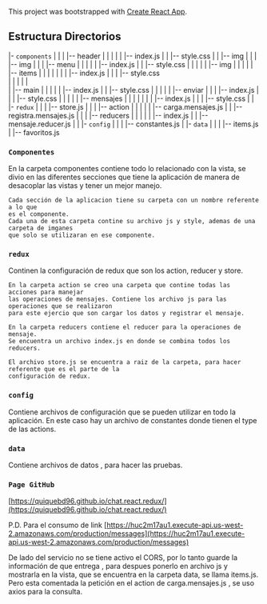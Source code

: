 This project was bootstrapped with [Create React App](https://github.com/facebook/create-react-app).

## Estructura Directorios

|- `components`
|  |
|  |-- header
|  |   |
|  |   |-- index.js
|  |   |-- style.css
|  |   |-- img
|  |
|  |-- img
|  |
|  |-- menu
|  |   |
|  |   |-- index.js
|  |   |-- style.css
|  |   |
|  |   |-- img
|  |   |
|  |   |-- items
|  |   |   |
|  |   |   |-- index.js
|  |   |   |-- style.css  
|  |   |
|  |   
|  |-- main
|  |   |
|  |   |-- index.js
|  |   |-- style.css
|  |   |
|  |   |-- enviar
|  |   |   |-- index.js
|  |   |   |-- style.css
|  |   |
|  |   |-- mensajes
|  |   |   |
|  |   |   |-- index.js
|  |   |   |-- style.css
|
|
|- `redux`
|   |
|   |-- store.js
|   |
|   |-- action
|   |   |
|   |   |-- carga.mensajes.js
|   |   |-- registra.mensajes.js
|   |
|   |-- reducers
|   |   |
|   |   |-- index.js
|   |   |-- mensaje.reducer.js
|
|
|- `config`
|   |
|   |-- constantes.js
|
|- `data`
|   |
|   |-- items.js
|   |-- favoritos.js






### `Componentes`

En la carpeta componentes contiene todo lo relacionado con la vista,
se divio en las diferentes secciones que tiene la aplicación de manera
de desacoplar las vistas y tener un mejor manejo.
    
    Cada sección de la aplicacion tiene su carpeta con un nombre referente a lo que
    es el componente.
    Cada una de esta carpeta contine su archivo js y style, ademas de una carpeta de imganes
    que solo se utilizaran en ese componente.

### `redux`

Continen la configuración de redux que son los action, reducer y store.

    En la carpeta action se creo una carpeta que contine todas las acciones para manejar
    las operaciones de mensajes. Contiene los archivo js para las operaciones que se realizaron
    para este ejercio que son cargar los datos y registrar el mensaje.

    En la carpeta reducers contiene el reducer para la operaciones de mensaje.
    Se encuentra un archivo index.js en donde se combina todos los reducers.

    El archivo store.js se encuentra a raiz de la carpeta, para hacer referente que es el parte de la 
    configuración de redux.

### `config`

Contiene archivos de configuración que se pueden utilizar en todo la aplicación.
En este caso hay un archivo de constantes donde tienen el type de las actions.


### `data`
Contiene archivos de datos , para hacer las pruebas.



### `Page GitHub`
[https://quiquebd96.github.io/chat.react.redux/](https://quiquebd96.github.io/chat.react.redux/)


P.D.
Para el consumo de link 
[https://huc2m17au1.execute-api.us-west-2.amazonaws.com/production/messages](https://huc2m17au1.execute-api.us-west-2.amazonaws.com/production/messages)

De lado del servicio no se tiene activo el CORS, por lo tanto guarde la información de que entrega , 
para despues ponerlo en archivo js y mostrarla en la vista, que se encuentra en la carpeta data, se llama items.js.
Pero esta comentada la petición en el action de carga.mensajes.js , se uso axios para la consulta.
